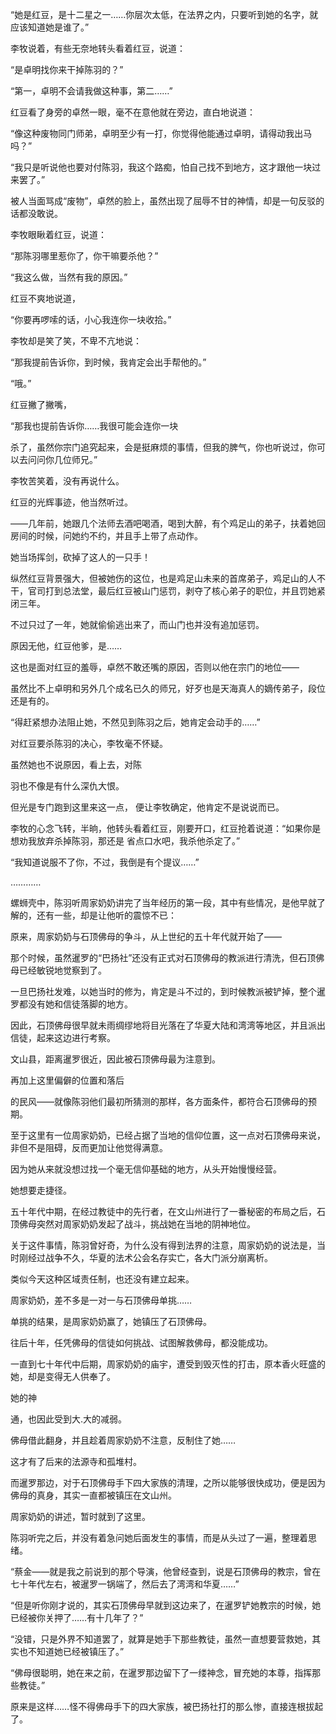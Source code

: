 “她是红豆，是十二星之一……你层次太低，在法界之内，只要听到她的名字，就应该知道她是谁了。”

李牧说着，有些无奈地转头看着红豆，说道：

“是卓明找你来干掉陈羽的？”

“第一，卓明不会请我做这种事，第二……”

红豆看了身旁的卓然一眼，毫不在意他就在旁边，直白地说道：

“像这种废物同门师弟，卓明至少有一打，你觉得他能通过卓明，请得动我出马吗？”

“我只是听说他也要对付陈羽，我这个路痴，怕自己找不到地方，这才跟他一块过来罢了。”

被人当面骂成“废物”，卓然的脸上，虽然出现了屈辱不甘的神情，却是一句反驳的话都没敢说。

李牧眼瞅着红豆，说道：

“那陈羽哪里惹你了，你干嘛要杀他？”

“我这么做，当然有我的原因。”

红豆不爽地说道，

“你要再啰嗦的话，小心我连你一块收拾。”

李牧却是笑了笑，不卑不亢地说：

“那我提前告诉你，到时候，我肯定会出手帮他的。”

“哦。”

红豆撇了撇嘴，

“那我也提前告诉你……我很可能会连你一块

杀了，虽然你宗门追究起来，会是挺麻烦的事情，但我的脾气，你也听说过，你可以去问问你几位师兄。”

李牧苦笑着，没有再说什么。

红豆的光辉事迹，他当然听过。

——几年前，她跟几个法师去酒吧喝酒，喝到大醉，有个鸡足山的弟子，扶着她回房间的时候，问她约不约，并且手上带了点动作。

她当场挥剑，砍掉了这人的一只手！

纵然红豆背景强大，但被她伤的这位，也是鸡足山未来的首席弟子，鸡足山的人不干，官司打到总法堂，最后红豆被山门惩罚，剥夺了核心弟子的职位，并且罚她紧闭三年。

不过只过了一年，她就偷偷逃出来了，而山门也并没有追加惩罚。

原因无他，红豆他爹，是……

这也是面对红豆的羞辱，卓然不敢还嘴的原因，否则以他在宗门的地位——

虽然比不上卓明和另外几个成名已久的师兄，好歹也是天海真人的嫡传弟子，段位还是有的。

“得赶紧想办法阻止她，不然见到陈羽之后，她肯定会动手的……”

对红豆要杀陈羽的决心，李牧毫不怀疑。

虽然她也不说原因，看上去，对陈

羽也不像是有什么深仇大恨。

但光是专门跑到这里来这一点， 便让李牧确定，他肯定不是说说而已。

李牧的心念飞转，半晌，他转头看着红豆，刚要开口，红豆抢着说道：“如果你是想劝我放弃杀掉陈羽，那还是 省点口水吧，我杀他杀定了。”

“我知道说服不了你，不过，我倒是有个提议……”

…………

螺蛳壳中，陈羽听周家奶奶讲完了当年经历的第一段，其中有些情况，是他早就了解的，还有一些，却是让他听的震惊不已：

原来，周家奶奶与石顶佛母的争斗，从上世纪的五十年代就开始了——

那个时候，虽然暹罗的“巴扬社”还没有正式对石顶佛母的教派进行清洗，但石顶佛母已经敏锐地觉察到了。

一旦巴扬社发难，以她当时的修为，肯定是斗不过的，到时候教派被铲掉，整个暹罗都没有她和信徒落脚的地方。

因此，石顶佛母很早就未雨绸缪地将目光落在了华夏大陆和湾湾等地区，并且派出信徒，起来这边进行考察。

文山县，距离暹罗很近，因此被石顶佛母最为注意到。

再加上这里偏僻的位置和落后

的民风——就像陈羽他们最初所猜测的那样，各方面条件，都符合石顶佛母的预期。

至于这里有一位周家奶奶，已经占据了当地的信仰位置，这一点对石顶佛母来说，非但不是阻碍，反而更加让他觉得满意。

因为她从来就没想过找一个毫无信仰基础的地方，从头开始慢慢经营。

她想要走捷径。

五十年代中期，在经过教徒中的先行者，在文山州进行了一番秘密的布局之后，石顶佛母突然对周家奶奶发起了战斗，挑战她在当地的阴神地位。

关于这件事情，陈羽曾好奇，为什么没有得到法界的注意，周家奶奶的说法是，当时刚经过战争不久，华夏的法术公会名存实亡，各大门派分崩离析。

类似今天这种区域责任制，也还没有建立起来。

周家奶奶，差不多是一对一与石顶佛母单挑……

单挑的结果，是周家奶奶赢了，她镇压了石顶佛母。

往后十年，任凭佛母的信徒如何挑战、试图解救佛母，都没能成功。

一直到七十年代中后期，周家奶奶的庙宇，遭受到毁灭性的打击，原本香火旺盛的她，却是变得无人供奉了。

她的神

通，也因此受到大.大的减弱。

佛母借此翻身，并且趁着周家奶奶不注意，反制住了她……

这才有了后来的法源寺和孤堆村。

而暹罗那边，对于石顶佛母手下四大家族的清理，之所以能够很快成功，便是因为佛母的真身，其实一直都被镇压在文山州。

周家奶奶的讲述，暂时就到了这里。

陈羽听完之后，并没有着急问她后面发生的事情，而是从头过了一遍，整理着思绪。

“蔡金——就是我之前说到的那个导演，他曾经查到，说是石顶佛母的教宗，曾在七十年代左右，被暹罗一锅端了，然后去了湾湾和华夏……”

“但是听你刚才说的，其实石顶佛母早就到这边来了，在暹罗铲她教宗的时候，她已经被你关押了……有十几年了？”

“没错，只是外界不知道罢了，就算是她手下那些教徒，虽然一直想要营救她，其实也不知道她已经被镇压了。”

“佛母很聪明，她在来之前，在暹罗那边留下了一缕神念，冒充她的本尊，指挥那些教徒。”

原来是这样……怪不得佛母手下的四大家族，被巴扬社打的那么惨，直接连根拔起了。

